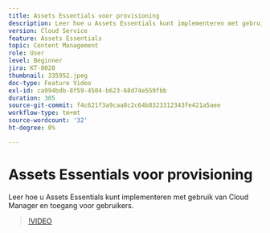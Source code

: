 ```yaml
---
title: Assets Essentials voor provisioning
description: Leer hoe u Assets Essentials kunt implementeren met gebruik van Cloud Manager en toegang voor gebruikers.
version: Cloud Service
feature: Assets Essentials
topic: Content Management
role: User
level: Beginner
jira: KT-8020
thumbnail: 335952.jpeg
doc-type: Feature Video
exl-id: ca994bdb-8f59-4504-b623-68d74e559fbb
duration: 305
source-git-commit: f4c621f3a9caa8c2c64b8323312343fe421a5aee
workflow-type: tm+mt
source-wordcount: '32'
ht-degree: 0%

---
```


# Assets Essentials voor provisioning

Leer hoe u Assets Essentials kunt implementeren met gebruik van Cloud Manager en toegang voor gebruikers.

>[!VIDEO](https://video.tv.adobe.com/v/335952?quality=12&learn=on)
